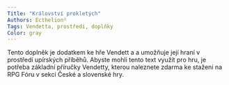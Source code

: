 ```yaml
---
Title: "Království prokletých"
Authors: Ecthelion²
Tags: Vendetta, prostředí, doplňky
Color: gray
---
```

Tento doplněk je dodatkem ke hře
Vendett a a umožňuje její hraní
v prostředí upírských příběhů.
Abyste mohli tento text využít pro
hru, je potřeba základní příručky
Vendetty, kterou naleznete zdarma
ke stažení na RPG Fóru v sekci
České a slovenské hry.
